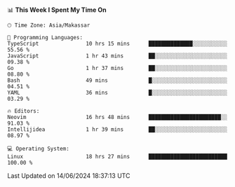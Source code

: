 <!--START_SECTION:waka-->
📊 **This Week I Spent My Time On** 

```text
🕑︎ Time Zone: Asia/Makassar

💬 Programming Languages: 
TypeScript               10 hrs 15 mins      ██████████████░░░░░░░░░░░   55.56 % 
JavaScript               1 hr 43 mins        ██░░░░░░░░░░░░░░░░░░░░░░░   09.38 % 
Go                       1 hr 37 mins        ██░░░░░░░░░░░░░░░░░░░░░░░   08.80 % 
Bash                     49 mins             █░░░░░░░░░░░░░░░░░░░░░░░░   04.51 % 
YAML                     36 mins             █░░░░░░░░░░░░░░░░░░░░░░░░   03.29 % 

🔥 Editors: 
Neovim                   16 hrs 48 mins      ███████████████████████░░   91.03 % 
Intellijidea             1 hr 39 mins        ██░░░░░░░░░░░░░░░░░░░░░░░   08.97 % 

💻 Operating System: 
Linux                    18 hrs 27 mins      █████████████████████████   100.00 % 
```


 Last Updated on 14/06/2024 18:37:13 UTC
<!--END_SECTION:waka-->
